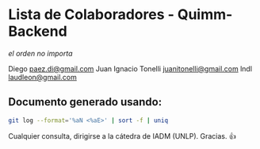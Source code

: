 # Lista de Colaboradores - Quimm-Backend
_el orden no importa_

Diego <paez.di@gmail.com>
Juan Ignacio Tonelli <juanitonelli@gmail.com>
lndl <laudleon@gmail.com>

## Documento generado usando:


```bash
git log --format='%aN <%aE>' | sort -f | uniq
```

Cualquier consulta, dirigirse a la cátedra de IADM (UNLP). Gracias. :+1:
